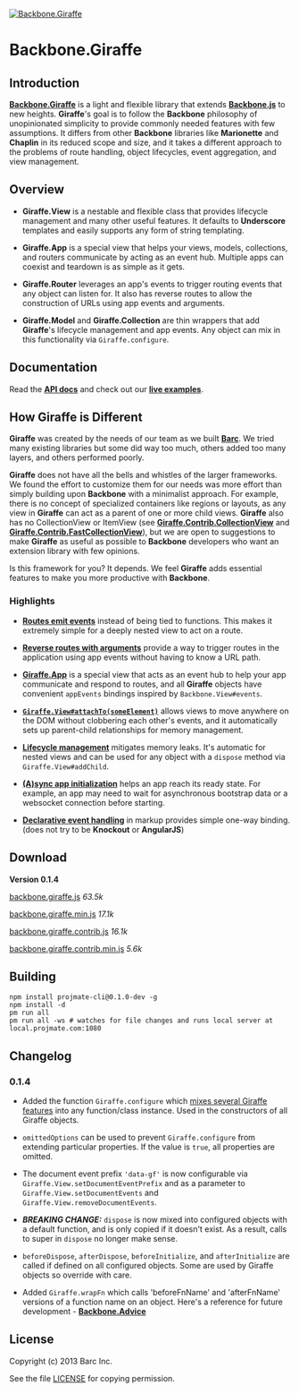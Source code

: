 [![Backbone.Giraffe](https://raw.github.com/barc/backbone.giraffe/master/src/docs/img/logo.png)](http://barc.github.io/backbone.giraffe)

# Backbone.Giraffe

## Introduction

[__Backbone.Giraffe__](http://barc.github.io/backbone.giraffe)
is a light and flexible library that extends
[__Backbone.js__](http://documentcloud.github.com/backbone/) to new heights.
__Giraffe__'s goal is to follow the __Backbone__ philosophy of unopinionated
simplicity to provide commonly needed features with few assumptions. It differs
from other __Backbone__ libraries like __Marionette__ and __Chaplin__ in its
reduced scope and size, and it takes a different approach to the problems of
route handling, object lifecycles, event aggregation, and view management.

## Overview

- __Giraffe.View__ is a nestable and flexible class that provides lifecycle
management and many other useful features. It defaults to __Underscore__
templates and easily supports any form of string templating.

- __Giraffe.App__ is a special view that helps your views, models, collections,
and routers communicate by acting as an event hub. Multiple apps can coexist and
teardown is as simple as it gets.

- __Giraffe.Router__ leverages an app's events to trigger routing events that
any object can listen for. It also has reverse routes to allow the construction
of URLs using app events and arguments.

- __Giraffe.Model__ and __Giraffe.Collection__ are thin wrappers that add
__Giraffe__'s lifecycle management and app events. Any object can mix
in this functionality via `Giraffe.configure`.

## Documentation

Read the [__API docs__](http://barc.github.io/backbone.giraffe/backbone.giraffe.html) and
check out our [__live examples__](http://barc.github.io/backbone.giraffe/viewBasics.html).

## How Giraffe is Different

__Giraffe__ was created by the needs of our team as we built
[__Barc__](http://barc.com). We tried many existing libraries but some did way too
much, others added too many layers, and others performed poorly.

__Giraffe__ does not have all the bells and whistles of the larger frameworks.
We found the effort to customize them for our needs was more effort than simply
building upon __Backbone__ with a minimalist approach. For example, there is no
concept of specialized containers like regions or layouts, as any view in
__Giraffe__ can act as a parent of one or more child views. __Giraffe__ also
has no CollectionView or ItemView
(see [__Giraffe.Contrib.CollectionView__](http://barc.github.io/backbone.giraffe/collectionView.html)
and [__Giraffe.Contrib.FastCollectionView__](http://barc.github.io/backbone.giraffe/fastCollectionView.html)),
but we are open to suggestions to make __Giraffe__ as useful as possible to
__Backbone__ developers who want an extension library with few opinions.

Is this framework for you? It depends. We feel __Giraffe__ adds essential
features to make you more productive with __Backbone__.

### Highlights

- [__Routes emit events__](http://barc.github.io/backbone.giraffe/routersAndAppEvents.html)
instead of being tied to functions. This makes it extremely simple for a deeply
nested view to act on a route.

- [__Reverse routes with arguments__](http://barc.github.io/backbone.giraffe/backbone.giraffe.html#Router)
provide a way to trigger routes in the application using app events without
having to know a URL path.

- [__Giraffe.App__](http://barc.github.io/backbone.giraffe/appEvents.html) is a
special view that acts as an event hub to help your app communicate and respond
to routes, and all __Giraffe__ objects have convenient `appEvents` bindings
inspired by `Backbone.View#events`.

- [__`Giraffe.View#attachTo(someElement)`__](http://barc.github.io/backbone.giraffe/backbone.giraffe.html#View-attachTo)
allows views to move anywhere on the DOM without clobbering each other's events,
and it automatically sets up parent-child relationships for memory management.

- [__Lifecycle management__](http://barc.github.io/backbone.giraffe/lifecycleManagement.html)
mitigates memory leaks. It's automatic for nested views and can be used for any
object with a `dispose` method via `Giraffe.View#addChild`.

- [__(A)sync app initialization__](http://barc.github.io/backbone.giraffe/appInitialization.html)
helps an app reach its ready state. For example, an app may need to wait for
asynchronous bootstrap data or a websocket connection before starting.

- [__Declarative event handling__](http://barc.github.io/backbone.giraffe/documentEvents.html)
in markup provides simple one-way binding. (does not try to be __Knockout__ or
__AngularJS__)


## Download

__Version 0.1.4__

[backbone.giraffe.js](https://raw.github.com/barc/backbone.giraffe/master/dist/backbone.giraffe.js) _63.5k_

[backbone.giraffe.min.js](https://raw.github.com/barc/backbone.giraffe/master/dist/backbone.giraffe.min.js) _17.1k_

[backbone.giraffe.contrib.js](https://raw.github.com/barc/backbone.giraffe/master/dist/backbone.giraffe.contrib.js) _16.1k_

[backbone.giraffe.contrib.min.js](https://raw.github.com/barc/backbone.giraffe/master/dist/backbone.giraffe.contrib.min.js) _5.6k_

## Building

    npm install projmate-cli@0.1.0-dev -g
    npm install -d
    pm run all
    pm run all -ws # watches for file changes and runs local server at local.projmate.com:1080

## Changelog

### 0.1.4


- Added the function `Giraffe.configure` which 
  [mixes several Giraffe features](http://barc.github.io/backbone.giraffe/backbone.giraffe.html#configure)
  into any function/class instance.
  Used in the constructors of all Giraffe objects.

- `omittedOptions` can be used to prevent `Giraffe.configure` from extending
  particular properties. If the value is `true`, all properties are omitted.

- The document event prefix `'data-gf'` is now configurable via
  `Giraffe.View.setDocumentEventPrefix` and as a parameter to 
  `Giraffe.View.setDocumentEvents` and `Giraffe.View.removeDocumentEvents`.

- ___BREAKING CHANGE:___ `dispose` is now mixed into configured objects
  with a default function, and is only copied if it doesn't exist.
  As a result, calls to super in `dispose` no longer make sense.

- `beforeDispose`, `afterDispose`, `beforeInitialize`, and `afterInitialize`
  are called if defined on all configured objects. Some are used by Giraffe
  objects so override with care.

- Added `Giraffe.wrapFn` which calls 'beforeFnName' and 'afterFnName' versions
  of a function name on an object. Here's a reference for future development - 
  [__Backbone.Advice__](https://github.com/rhysbrettbowen/Backbone.Advice)

## License

Copyright (c) 2013 Barc Inc.

See the file [LICENSE](license.html) for copying permission.
